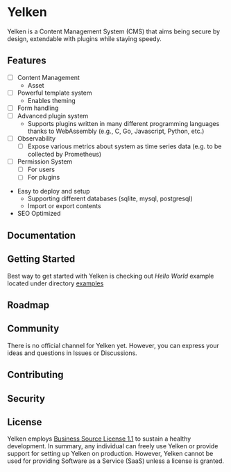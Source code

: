 # Yelken

Yelken is a Content Management System (CMS) that aims being secure by design, extendable with plugins while staying speedy.

## Features

* [ ] Content Management
  * Asset
* [ ] Powerful template system
  * Enables theming
* [ ] Form handling
* [ ] Advanced plugin system
  * Supports plugins written in many different programming languages thanks to WebAssembly (e.g., C, Go, Javascript, Python, etc.)
* [ ] Observability
  * [ ] Expose various metrics about system as time series data (e.g. to be collected by Prometheus)
* [ ] Permission System
  * [ ] For users
  * [ ] For plugins
* Easy to deploy and setup
  * Supporting different databases (sqlite, mysql, postgresql)
  * Import or export contents
* SEO Optimized

## Documentation

## Getting Started

Best way to get started with Yelken is checking out *Hello World* example located under directory [examples](examples/hello-world)

## Roadmap

## Community

There is no official channel for Yelken yet. However, you can express your ideas and questions in Issues or Discussions.

## Contributing

## Security

## License

Yelken employs [Business Source License 1.1](LICENSE) to sustain a healthy development.
In summary, any individual can freely use Yelken or provide support for setting up Yelken on production.
However, Yelken cannot be used for providing Software as a Service (SaaS) unless a license is granted.
